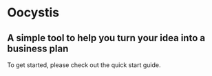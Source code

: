 # Oocystis


## A simple tool to help you turn your idea into a business plan

To get started, please check out the quick start guide.
